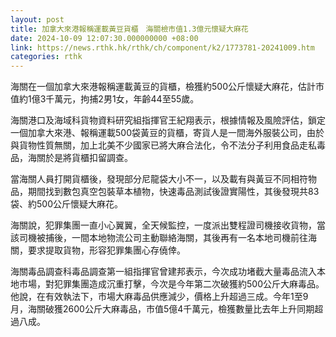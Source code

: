 ```yaml
---
layout: post
title: 加拿大來港報稱運載黃豆貨櫃　海關檢市值1.3億元懷疑大麻花
date: 2024-10-09 12:07:30.000000000 +08:00
link: https://news.rthk.hk/rthk/ch/component/k2/1773781-20241009.htm
categories: rthk
---
```


海關在一個加拿大來港報稱運載黃豆的貨櫃，檢獲約500公斤懷疑大麻花，估計市值約1億3千萬元，拘捕2男1女，年齡44至55歲。

海關港口及海域科貨物資料研究組指揮官王紀翔表示，根據情報及風險評估，鎖定一個加拿大來港、報稱運載500袋黃豆的貨櫃，寄貨人是一間海外服裝公司，由於與貨物性質無關，加上北美不少國家已將大麻合法化，令不法分子利用食品走私毒品，海關於是將貨櫃扣留調查。

當海關人員打開貨櫃後，發現部分尼龍袋大小不一，以及載有與黃豆不同相符物品，期間找到數包真空包裝草本植物，快速毒品測試後證實陽性，其後發現共83袋、約500公斤懷疑大麻花。

海關說，犯罪集團一直小心翼翼，全天候監控，一度派出雙程證司機接收貨物，當該司機被捕後，一間本地物流公司主動聯絡海關，其後再有一名本地司機前往海關，要求提取貨物，形容犯罪集團心存僥倖。

海關毒品調查科毒品調查第一組指揮官曾建邦表示，今次成功堵截大量毒品流入本地市場，對犯罪集團造成沉重打擊，今次是今年第二次破獲約500公斤大麻毒品。他說，在有效執法下，市場大麻毒品供應減少，價格上升超過三成。今年1至9月，海關破獲2600公斤大麻毒品，市值5億4千萬元，檢獲數量比去年上升同期超過八成。　　

